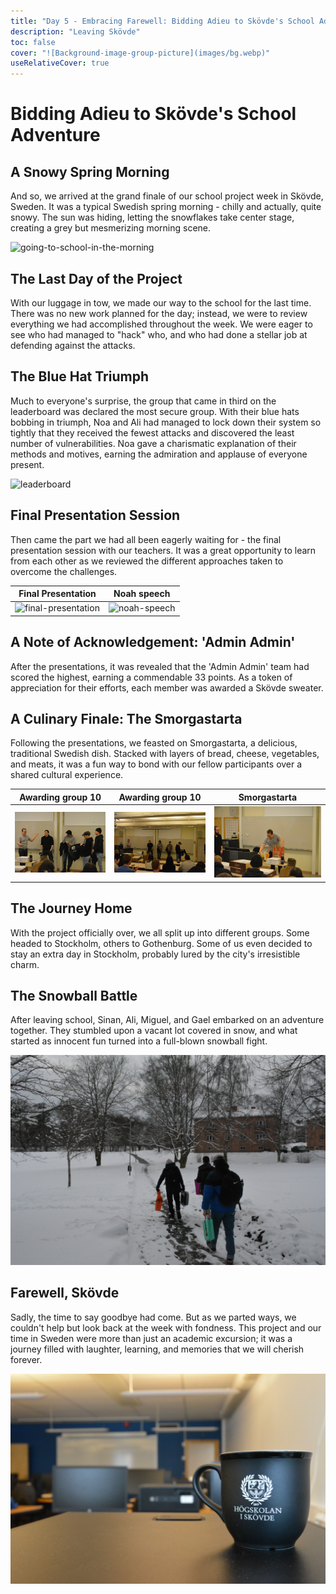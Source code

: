 ```yaml
---
title: "Day 5 - Embracing Farewell: Bidding Adieu to Skövde's School Adventure"
description: "Leaving Skövde"
toc: false
cover: "![Background-image-group-picture](images/bg.webp)"
useRelativeCover: true
---
```


# Bidding Adieu to Skövde's School Adventure

## A Snowy Spring Morning

And so, we arrived at the grand finale of our school project week in Skövde, Sweden. It was a typical Swedish spring morning - chilly and actually, quite snowy. The sun was hiding, letting the snowflakes take center stage, creating a grey but mesmerizing morning scene.

![going-to-school-in-the-morning](images/last-day-going-to-school-morning.webp)

## The Last Day of the Project

With our luggage in tow, we made our way to the school for the last time. There was no new work planned for the day; instead, we were to review everything we had accomplished throughout the week. We were eager to see who had managed to "hack" who, and who had done a stellar job at defending against the attacks.

## The Blue Hat Triumph

Much to everyone's surprise, the group that came in third on the leaderboard was declared the most secure group. With their blue hats bobbing in triumph, Noa and Ali had managed to lock down their system so tightly that they received the fewest attacks and discovered the least number of vulnerabilities. Noa gave a charismatic explanation of their methods and motives, earning the admiration and applause of everyone present.

![leaderboard](images/leaderboard.webp)

## Final Presentation Session

Then came the part we had all been eagerly waiting for - the final presentation session with our teachers. It was a great opportunity to learn from each other as we reviewed the different approaches taken to overcome the challenges.

|                  Final Presentation                   |               Noah speech               |
| :---------------------------------------------------: | :-------------------------------------: |
| ![final-presentation](images/final-presentation.webp) | ![noah-speech](images/noah-speech.webp) |

## A Note of Acknowledgement: 'Admin Admin'

After the presentations, it was revealed that the 'Admin Admin' team had scored the highest, earning a commendable 33 points. As a token of appreciation for their efforts, each member was awarded a Skövde sweater.

## A Culinary Finale: The Smorgastarta

Following the presentations, we feasted on Smorgastarta, a delicious, traditional Swedish dish. Stacked with layers of bread, cheese, vegetables, and meats, it was a fun way to bond with our fellow participants over a shared cultural experience.

|                  Awarding group 10                   |               Awarding group 10               |                         Smorgastarta                          |
| :--------------------------------------------------: | :-------------------------------------------: | :-----------------------------------------------------------: |
| ![final-presentation](images/awarding-group-10.webp) | ![noah-speech](images/group-10-images-2.webp) | ![smorgastarta-unpacking](images/smorgastarta-unpacking.webp) |

## The Journey Home

With the project officially over, we all split up into different groups. Some headed to Stockholm, others to Gothenburg. Some of us even decided to stay an extra day in Stockholm, probably lured by the city's irresistible charm.

## The Snowball Battle

After leaving school, Sinan, Ali, Miguel, and Gael embarked on an adventure together. They stumbled upon a vacant lot covered in snow, and what started as innocent fun turned into a full-blown snowball fight.

![ali-sinan-miguel-gael-trip](images/last-day-ali-sinan-miguel-gael.webp)

## Farewell, Skövde

Sadly, the time to say goodbye had come. But as we parted ways, we couldn't help but look back at the week with fondness. This project and our time in Sweden were more than just an academic excursion; it was a journey filled with laughter, learning, and memories that we will cherish forever.

![bye-bye-skovde](images/farewell-skovde-cup.webp)
